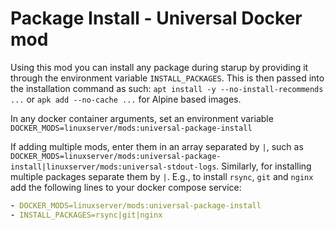 # Package Install - Universal Docker mod

Using this mod you can install any package during starup by providing it through the environment variable `INSTALL_PACKAGES`. This is then passed into the installation command as such: `apt install -y --no-install-recommends ...` or `apk add --no-cache ...` for Alpine based images.

In any docker container arguments, set an environment variable `DOCKER_MODS=linuxserver/mods:universal-package-install`

If adding multiple mods, enter them in an array separated by `|`, such as `DOCKER_MODS=linuxserver/mods:universal-package-install|linuxserver/mods:universal-stdout-logs`. Similarly, for installing multiple packages separate them by `|`.
E.g., to install `rsync`, `git` and `nginx` add the following lines to your docker compose service:
```yaml
- DOCKER_MODS=linuxserver/mods:universal-package-install
- INSTALL_PACKAGES=rsync|git|nginx
```